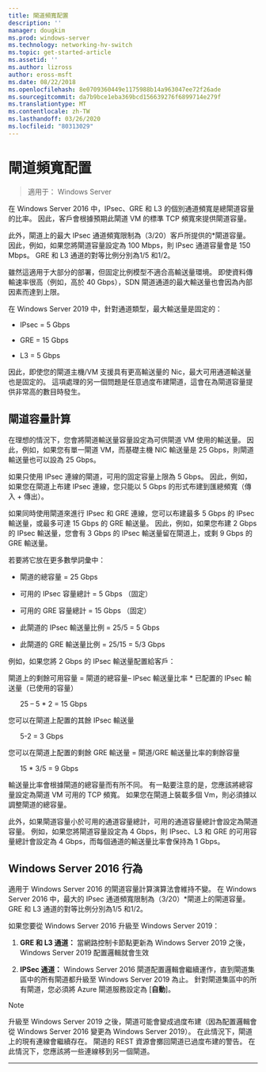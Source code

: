```yaml
---
title: 閘道頻寬配置
description: ''
manager: dougkim
ms.prod: windows-server
ms.technology: networking-hv-switch
ms.topic: get-started-article
ms.assetid: ''
ms.author: lizross
author: eross-msft
ms.date: 08/22/2018
ms.openlocfilehash: 8e0709360449e1175988b14a963047ee72f26ade
ms.sourcegitcommit: da7b9bce1eba369bcd156639276f6899714e279f
ms.translationtype: MT
ms.contentlocale: zh-TW
ms.lasthandoff: 03/26/2020
ms.locfileid: "80313029"
---
```

# <a name="gateway-bandwidth-allocation"></a>閘道頻寬配置

>適用于： Windows Server

在 Windows Server 2016 中，IPsec、GRE 和 L3 的個別通道頻寬是總閘道容量的比率。 因此，客戶會根據預期此閘道 VM 的標準 TCP 頻寬來提供閘道容量。

此外，閘道上的最大 IPsec 通道頻寬限制為（3/20）客戶所提供的\*閘道容量。 因此，例如，如果您將閘道容量設定為 100 Mbps，則 IPsec 通道容量會是 150 Mbps。 GRE 和 L3 通道的對等比例分別為1/5 和1/2。

雖然這適用于大部分的部署，但固定比例模型不適合高輸送量環境。 即使資料傳輸速率很高（例如，高於 40 Gbps），SDN 閘道通道的最大輸送量也會因為內部因素而達到上限。

在 Windows Server 2019 中，針對通道類型，最大輸送量是固定的：

-   IPsec = 5 Gbps

-   GRE = 15 Gbps

-   L3 = 5 Gbps

因此，即使您的閘道主機/VM 支援具有更高輸送量的 Nic，最大可用通道輸送量也是固定的。 這項處理的另一個問題是任意過度布建閘道，這會在為閘道容量提供非常高的數目時發生。

## <a name="gateway-capacity-calculation"></a>閘道容量計算

在理想的情況下，您會將閘道輸送量容量設定為可供閘道 VM 使用的輸送量。 因此，例如，如果您有單一閘道 VM，而基礎主機 NIC 輸送量是 25 Gbps，則閘道輸送量也可以設為 25 Gbps。

如果只使用 IPsec 連線的閘道，可用的固定容量上限為 5 Gbps。 因此，例如，如果您在閘道上布建 IPsec 連線，您只能以 5 Gbps 的形式布建到匯總頻寬（傳入 + 傳出）。

如果同時使用閘道來進行 IPsec 和 GRE 連線，您可以布建最多 5 Gbps 的 IPsec 輸送量，或最多可達 15 Gbps 的 GRE 輸送量。 因此，例如，如果您布建 2 Gbps 的 IPsec 輸送量，您會有 3 Gbps 的 IPsec 輸送量留在閘道上，或剩 9 Gbps 的 GRE 輸送量。

若要將它放在更多數學詞彙中：

- 閘道的總容量 = 25 Gbps

- 可用的 IPsec 容量總計 = 5 Gbps （固定）

- 可用的 GRE 容量總計 = 15 Gbps （固定）

- 此閘道的 IPsec 輸送量比例 = 25/5 = 5 Gbps

- 此閘道的 GRE 輸送量比例 = 25/15 = 5/3 Gbps

例如，如果您將 2 Gbps 的 IPsec 輸送量配置給客戶：

閘道上的剩餘可用容量 = 閘道的總容量– IPsec 輸送量比率 * 已配置的 IPsec 輸送量（已使用的容量）

&nbsp;&nbsp;&nbsp;&nbsp;&nbsp;&nbsp;25 – 5 * 2 = 15 Gbps

您可以在閘道上配置的其餘 IPsec 輸送量 

&nbsp;&nbsp;&nbsp;&nbsp;&nbsp;&nbsp;5-2 = 3 Gbps

您可以在閘道上配置的剩餘 GRE 輸送量 = 閘道/GRE 輸送量比率的剩餘容量 

&nbsp;&nbsp;&nbsp;&nbsp;&nbsp;&nbsp;15 * 3/5 = 9 Gbps

輸送量比率會根據閘道的總容量而有所不同。 有一點要注意的是，您應該將總容量設定為閘道 VM 可用的 TCP 頻寬。 如果您在閘道上裝載多個 Vm，則必須據以調整閘道的總容量。

此外，如果閘道容量小於可用的通道容量總計，可用的通道容量總計會設定為閘道容量。 例如，如果您將閘道容量設定為 4 Gbps，則 IPsec、L3 和 GRE 的可用容量總計會設定為 4 Gbps，而每個通道的輸送量比率會保持為 1 Gbps。

## <a name="windows-server-2016-behavior"></a>Windows Server 2016 行為

適用于 Windows Server 2016 的閘道容量計算演算法會維持不變。 在 Windows Server 2016 中，最大的 IPsec 通道頻寬限制為（3/20）\*閘道上的閘道容量。 GRE 和 L3 通道的對等比例分別為1/5 和1/2。

如果您要從 Windows Server 2016 升級至 Windows Server 2019：

1.  **GRE 和 L3 通道：** 當網路控制卡節點更新為 Windows Server 2019 之後，Windows Server 2019 配置邏輯就會生效

2.  **IPSec 通道：** Windows Server 2016 閘道配置邏輯會繼續運作，直到閘道集區中的所有閘道都升級至 Windows Server 2019 為止。 針對閘道集區中的所有閘道，您必須將 Azure 閘道服務設定為 [**自動**]。

>[!NOTE]
>升級至 Windows Server 2019 之後，閘道可能會變成過度布建（因為配置邏輯會從 Windows Server 2016 變更為 Windows Server 2019）。 在此情況下，閘道上的現有連線會繼續存在。 閘道的 REST 資源會擲回閘道已過度布建的警告。 在此情況下，您應該將一些連線移到另一個閘道。

---